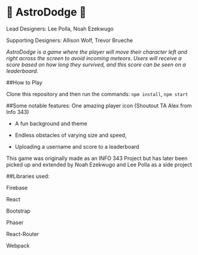 # :rocket: AstroDodge :dizzy:
Lead Designers: Lee Polla, Noah Ezekwugo

Supporting Designers: Allison Wolf, Trevor Brueche

*AstroDodge is a game where the player will move their character left and right across the screen to avoid incoming meteors. 
Users will receive a score based on how long they survived, and this score can be seen on a leaderboard.*

##How to Play

Clone this repository and then run the commands: `npm install`, `npm start`

##Some notable features:
  One amazing player icon (Shoutout TA Alex from Info 343)
  
  - A fun background and theme
  
  - Endless obstacles of varying size and speed,
  
  - Uploading a username and score to a leaderboard
  
  

This game was originally made as an INFO 343 Project but has later been picked up and extended by Noah Ezekwugo and Lee Polla as a side project


##Libraries used:

  Firebase
  
  React
  
  Bootstrap
  
  Phaser

  React-Router

  Webpack


  
